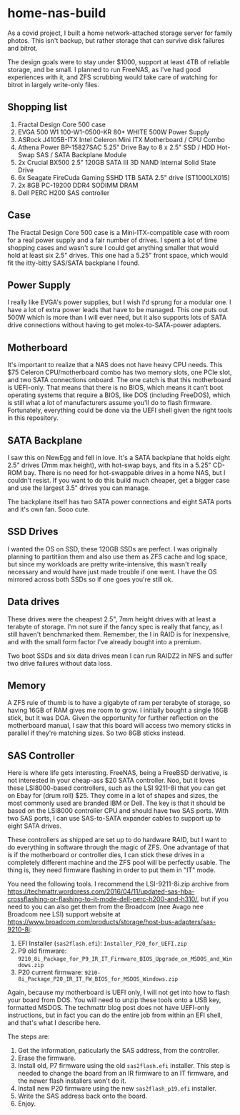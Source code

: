 # home-nas-build
As a covid project, I built a home network-attached storage server for family photos.  This isn't backup, but rather storage that can survive disk failures and bitrot.

The design goals were to stay under $1000, support at least 4TB of reliable storage, and be small.  I planned to run FreeNAS, as I've had good experiences with it, and ZFS scrubbing would take care of watching for bitrot in largely write-only files.

## Shopping list
1. Fractal Design Core 500 case
1. EVGA 500 W1 100-W1-0500-KR 80+ WHITE 500W Power Supply
1. ASRock J4105B-ITX Intel Celeron Mini ITX Motherboard / CPU Combo
1. Athena Power BP-15827SAC 5.25" Drive Bay to 8 x 2.5" SSD / HDD Hot-Swap SAS / SATA Backplane Module 
1. 2x Crucial BX500 2.5" 120GB SATA III 3D NAND Internal Solid State Drive
1. 6x Seagate FireCuda Gaming SSHD 1TB SATA 2.5" drive (ST1000LX015)
1. 2x 8GB PC-19200 DDR4 SODIMM DRAM
1. Dell PERC H200 SAS controller

## Case

The Fractal Design Core 500 case is a Mini-ITX-compatible case with room for a real power supply and a fair number of drives.  I spent a lot of time shopping cases and wasn't sure I could get anything smaller that would hold at least six 2.5" drives.  This one had a 5.25" front space, which would fit the itty-bitty SAS/SATA backplane I found.

## Power Supply

I really like EVGA's power supplies, but I wish I'd sprung for a modular one.  I have a lot of extra power leads that have to be managed.  This one puts out 500W which is more than I will ever need, but it also supports lots of SATA drive connections without having to get molex-to-SATA-power adapters.

## Motherboard

It's important to realize that a NAS does not have heavy CPU needs.  This $75 Celeron CPU/motherboard combo has two memory slots, one PCIe slot, and two SATA connections onboard.  The one catch is that this motherboard is UEFI-only.  That means that there is no BIOS, which means it can't boot operating systems that require a BIOS, like DOS (including FreeDOS), which is still what a lot of manufacturers assume you'll do to flash firmware.  Fortunately, everything could be done via the UEFI shell given the right tools in this repository.

## SATA Backplane

I saw this on NewEgg and fell in love.  It's a SATA backplane that holds eight 2.5" drives (7mm max height), with hot-swap bays, and fits in a 5.25" CD-ROM bay.  There is no need for hot-swappable drives in a home NAS, but I couldn't resist.  If you want to do this build much cheaper, get a bigger case and use the largest 3.5" drives you can manage.

The backplane itself has two SATA power connections and eight SATA ports and it's own fan.  Sooo cute.

## SSD Drives

I wanted the OS on SSD, these 120GB SSDs are perfect.  I was originally planning to partitiion them and also use them as ZFS cache and log space, but since my workloads are pretty write-intensive, this wasn't really necessary and would have just made trouble if one went.  I have the OS mirrored across both SSDs so if one goes you're still ok.

## Data drives

These drives were the cheapest 2.5", 7mm height drives with at least a terabyte of storage.  I'm not sure if the fancy spec is really that fancy, as I still haven't benchmarked them.  Remember, the I in RAID is for Inexpensive, and with the small form factor I've already bought into a premium.

Two boot SSDs and six data drives mean I can run RAIDZ2 in NFS and suffer two drive failures without data loss.

## Memory

A ZFS rule of thumb is to have a gigabyte of ram per terabyte of storage, so having 16GB of RAM gives me room to grow.  I initially bought a single 16GB stick, but it was DOA.  Given the opportunity for further reflection on the motherboard manual, I saw that this board will access two memory sticks in parallel if they're matching sizes.  So two 8GB sticks instead.

## SAS Controller

Here is where life gets interesting.  FreeNAS, being a FreeBSD derivative, is not interested in your cheap-ass $20 SATA controller.  Noo, but it loves these LSI8000-based controllers, such as the LSI 9211-8i that you can get on Ebay for (drum roll) $25.  They come in a lot of shapes and sizes, the most commonly used are branded IBM or Dell.  The key is that it should be based on the LSI8000 controller CPU and should have two SAS ports.  With two SAS ports, I can use SAS-to-SATA expander cables to support up to eight SATA drives.

These controllers as shipped are set up to do hardware RAID, but I want to do everything in software through the magic of ZFS.  One advantage of that is if the motherboard or controller dies, I can stick these drives in a completely different machine and the ZFS pool will be perfectly usable.  The thing is, they need firmware flashing in order to put them in "IT" mode.

You need the following tools.  I recommend the LSI-9211-8i.zip archive from https://techmattr.wordpress.com/2016/04/11/updated-sas-hba-crossflashing-or-flashing-to-it-mode-dell-perc-h200-and-h310/, but if you need to you can also get them from the Broadcom (nee Avago nee Broadcom nee LSI) support website at https://www.broadcom.com/products/storage/host-bus-adapters/sas-9210-8i:

1. EFI Installer (`sas2flash.efi`): `Installer_P20_for_UEFI.zip`
1. P9 old firmware: `9210_8i_Package_for_P9_IR_IT_Firmware_BIOS_Upgrade_on_MSDOS_and_Windows.zip`
1. P20 current firmware: `9210-8i_Package_P20_IR_IT_FW_BIOS_for_MSDOS_Windows.zip`

Again, because my motherboard is UEFI only, I will not get into how to flash your board from DOS.  You will need to unzip these tools onto a USB key, formatted MSDOS.  The techmattr blog post does not have UEFI-only instructions, but in fact you can do the entire job from within an EFI shell, and that's what I describe here.

The steps are:
1. Get the information, paticularly the SAS address, from the controller.
1. Erase the firmware.
1. Install old, P7 firmware using the old `sas2flash.efi` installer.  This step is needed to change the board from an IR firmware to an IT firmware, and the newer flash installers won't do it.
1. Install new P20 firmware using the new `sas2flash_p19.efi` installer.
1. Write the SAS address back onto the board.
1. Enjoy.

